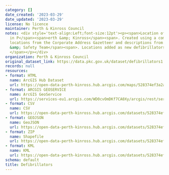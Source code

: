 ```yaml
---
category: []
date_created: '2023-03-29'
date_updated: '2023-03-29'
license: No licence
maintainer: Perth & Kinross Council
notes: <div style='text-align:Left;font-size:12pt'><p><span>Location of Defibrillators
  in P</span><span>erth &amp; Kinross</span><span>. Created using a combination of
  locations from the Corporate Address Gazetteer and descriptions from </span><span>Health
  &amp; Safety Team</span><span>. Locations added as new defibrillators are installed.
  </span></p></div>
organization: Perth & Kinross Council
original_dataset_link: https://data.pkc.gov.uk/dataset/defibrillators1
records: null
resources:
- format: HTML
  name: ArcGIS Hub Dataset
  url: https://open-data-perth-kinross.hub.arcgis.com/maps/528374ef3a2a4100a896f2205e3f1790_4
- format: ARCGIS GEOSERVICE
  name: ArcGIS GeoService
  url: https://services-eu1.arcgis.com/WD0cvOmDKf7CA0Xy/arcgis/rest/services/Defibrillators/FeatureServer/4
- format: CSV
  name: CSV
  url: https://open-data-perth-kinross.hub.arcgis.com/datasets/528374ef3a2a4100a896f2205e3f1790_4.csv?outSR=%7B%22latestWkid%22%3A27700%2C%22wkid%22%3A27700%7D
- format: GEOJSON
  name: GeoJSON
  url: https://open-data-perth-kinross.hub.arcgis.com/datasets/528374ef3a2a4100a896f2205e3f1790_4.geojson?outSR=%7B%22latestWkid%22%3A27700%2C%22wkid%22%3A27700%7D
- format: ZIP
  name: Shapefile
  url: https://open-data-perth-kinross.hub.arcgis.com/datasets/528374ef3a2a4100a896f2205e3f1790_4.zip?outSR=%7B%22latestWkid%22%3A27700%2C%22wkid%22%3A27700%7D
- format: KML
  name: KML
  url: https://open-data-perth-kinross.hub.arcgis.com/datasets/528374ef3a2a4100a896f2205e3f1790_4.kml?outSR=%7B%22latestWkid%22%3A27700%2C%22wkid%22%3A27700%7D
schema: default
title: Defibrillators
---
```

